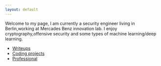 ```yaml
---
layout: default
---
```

Welcome to my page, I am currently a security engineer living in Berlin,working at Mercades Benz innovation lab. 
I enjoy cryptography,offensive security and some types of machine learning/deep learning. 

- [Writeups](./writeups.md)
- [Coding projects](./another-page.html)
- [Professional](./Work_projects.html)
